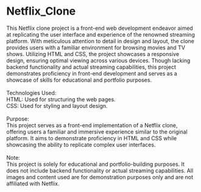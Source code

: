 # Netflix_Clone
This Netflix clone project is a front-end web development endeavor aimed at replicating the user interface and experience of the renowned streaming platform. With meticulous attention to detail in design and layout, the clone provides users with a familiar environment for browsing movies and TV shows. Utilizing HTML and CSS, the project showcases a responsive design, ensuring optimal viewing across various devices. Though lacking backend functionality and actual streaming capabilities, this project demonstrates proficiency in front-end development and serves as a showcase of skills for educational and portfolio purposes.
<br>
<br>
Technologies Used:
<br>
HTML: Used for structuring the web pages.
<br>
CSS: Used for styling and layout design.
<br>
<br>
Purpose:
<br>
This project serves as a front-end implementation of a Netflix clone, offering users a familiar and immersive experience similar to the original platform. It aims to demonstrate proficiency in HTML and CSS while showcasing the ability to replicate complex user interfaces.
<br>
<br>
Note:
<br>
This project is solely for educational and portfolio-building purposes. It does not include backend functionality or actual streaming capabilities. All images and content used are for demonstration purposes only and are not affiliated with Netflix.
